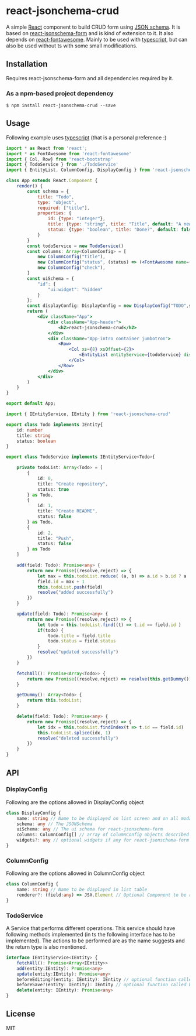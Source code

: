 react-jsonchema-crud
====================

A simple [React](http://facebook.github.io/react/) component to build CRUD form using [JSON schema](http://jsonschema.net/). It is based on [react-jsonschema-form](https://github.com/mozilla-services/react-jsonschema-form) and is kind of extension to it. It also depends on [react-fontawesome](https://github.com/danawoodman/react-fontawesome). Mainly to be used with [typescript](https://www.typescriptlang.org/), but can also be used without ts with some small modifications.

## Installation

Requires react-jsonschema-form and all dependencies required by it.

### As a npm-based project dependency

```
$ npm install react-jsonschema-crud --save
```

## Usage
Following example uses [typescript](https://www.typescriptlang.org/) (that is a personal preference :)

```jsx
import * as React from 'react';
import * as FontAwesome from 'react-fontawesome'
import { Col, Row} from 'react-bootstrap'
import { TodoService } from './TodoService'
import { EntityList, ColumnConfig, DisplayConfig } from 'react-jsonschema-crud'

class App extends React.Component {
    render() {                       
        const schema = {
            title: "Todo",
            type: "object",
            required: ["title"],
            properties: {
                id: {type: "integer"},
                title: {type: "string", title: "Title", default: "A new task"},
                status: {type: "boolean", title: "Done?", default: false}
            }
        }
        const todoService = new TodoService()
        const columns: Array<ColumnConfig> = [
            new ColumnConfig("title"),
            new ColumnConfig("status", (status) => (<FontAwesome name={status ? "check" : "remove"}/>)),
            new ColumnConfig("check"),
        ]
        const uiSchema = {            
            "id": {
                "ui:widget": "hidden"
            }
        };
        const displayConfig: DisplayConfig = new DisplayConfig("TODO",schema, uiSchema, columns)
        return (
            <div className="App">
                <div className="App-header">
                    <h2>react-jsonschema-crud</h2>
                </div>
                <div className="App-intro container jumbotron">
                    <Row>
                        <Col xs={8} xsOffset={2}>                    
                            <EntityList entityService={todoService} displayConfig={displayConfig}/>
                        </Col>
                    </Row>
                </div>
            </div>            
        )
    }
}

export default App;
```

```ts
import { IEntityService, IEntity } from 'react-jsonschema-crud'

export class Todo implements IEntity{
    id: number
    title: string
    status: boolean
}

export class TodoService implements IEntityService<Todo>{

    private todoList: Array<Todo> = [
        {
            id: 0,
            title: "Create repository",
            status: true
        } as Todo,
        {
            id: 1,
            title: "Create README",
            status: false
        } as Todo,
        {
            id: 2,
            title: "Push",
            status: false
        } as Todo
    ]

    add(field: Todo): Promise<any> {        
        return new Promise((resolve,reject) => {
            let max = this.todoList.reduce( (a, b) => a.id > b.id ? a : b ).id || 0
            field.id = max + 1
            this.todoList.push(field)
            resolve("added successfully")
        })
    }

    update(field: Todo): Promise<any> {
        return new Promise((resolve,reject) => {
            let todo = this.todoList.find((t) => t.id == field.id )
            if(todo) {
                todo.title = field.title
                todo.status = field.status
            }
            resolve("updated successfully")
        })
    }

    fetchAll(): Promise<Array<Todo>> {
        return new Promise((resolve,reject) => resolve(this.getDummy()))
    }        

    getDummy(): Array<Todo> {
        return this.todoList;
    }

    delete(field: Todo): Promise<any> {
        return new Promise((resolve,reject) => {
            let idx = this.todoList.findIndex(t => t.id == field.id)
            this.todoList.splice(idx, 1)
            resolve("deleted successfully")
        })
    }
}

```

## API
### DisplayConfig

Following are the options allowed in DisplayConfig object
```ts
class DisplayConfig {
    name: string // Name to be displayed on list screen and on all modals
    schema: any // The JSONSchema
    uiSchema: any // The ui schema for react-jsonschema-form
    columns: ColumnConfig[] // array of ColumnConfig objects described below
    widgets?: any // optional widgets if any for react-jsonschema-form
}
```

### ColumnConfig

Following are the options allowed in ColumnConfig object
```ts
class ColumnConfig {
    name: string // Name to be displayed in list table
    renderer?: (field:any) => JSX.Element // Optional Component to be rendered for this column in list table
}
```

### TodoService

A Service that performs different operations. This service should have following methods implemented (in ts the following interface has to be implemented). The actions to be performed are as the name suggests and the return type is also mentioned.

```ts
interface IEntityService<IEntity> {
    fetchAll(): Promise<Array<IEntity>>
    add(entity:IEntity): Promise<any>
    update(entity:IEntity): Promise<any>
    beforeEditing?(entity: IEntity): IEntity // optional function called before edit modal opens
    beforeSave?(entity: IEntity): IEntity // optional function called before add/update
    delete(entity: IEntity): Promise<any>
}
```

## License
MIT
